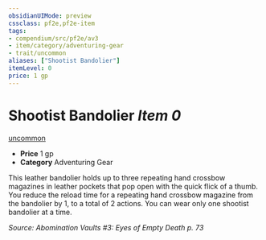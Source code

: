 ```yaml
---
obsidianUIMode: preview
cssclass: pf2e,pf2e-item
tags:
- compendium/src/pf2e/av3
- item/category/adventuring-gear
- trait/uncommon
aliases: ["Shootist Bandolier"]
itemLevel: 0
price: 1 gp
---
```

# Shootist Bandolier *Item 0*  
[uncommon](../../../rules/traits/uncommon.md)  

- **Price** 1 gp
- **Category** Adventuring Gear

This leather bandolier holds up to three repeating hand crossbow magazines in leather pockets that pop open with the quick flick of a thumb. You reduce the reload time for a repeating hand crossbow magazine from the bandolier by 1, to a total of 2 actions. You can wear only one shootist bandolier at a time.

*Source: Abomination Vaults #3: Eyes of Empty Death p. 73*
